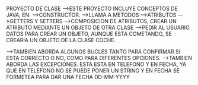 PROYECTO DE CLASE
  -->ESTE PROYECTO INCLUYE CONCEPTOS DE JAVA, EN:
      -->CONSTRUCTOR.
      -->LLAMA A METODOS
      -->ATRIBUTOS
      -->GETTERS Y SETTERS
      -->COMPOSICION DE ATRIBUTOS, CREAR UN ATRIBUTO MEDIANTE UN OBJETO DE OTRA CLASE
      -->PEDIR AL USUARIO DATOS PARA CREAR UN OBJETO, AUNQUE ESTA COMETANDO, SE CREARIA UN OBJETO DE LA CLASE COCHE.

-->TAMBIEN ABORDA ALGUNOS BUCLES TANTO PARA CONFIRMAR SI ESTA CORRECTO O NO, COMO PARA DIFERENTES OPCIONES. 
-->TAMBIEN ABORDA LAS EXCEPCIONES. ESTA ESTA EN TELEFONO Y EN FECHA, YA QUE EN TELEFONO NO SE PUEDE PONER UN STRING Y EN FECHA SE FORMETEA PARA DAR UNA FECHA DD-MM-YYYY
